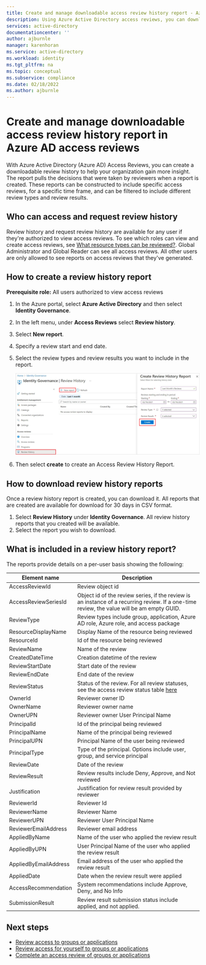 ```yaml
---
title: Create and manage downloadable access review history report - Azure Active Directory
description: Using Azure Active Directory access reviews, you can download a review history for access reviews in your organization.
services: active-directory
documentationcenter: ''
author: ajburnle
manager: karenhoran
ms.service: active-directory
ms.workload: identity
ms.tgt_pltfrm: na
ms.topic: conceptual
ms.subservice: compliance
ms.date: 02/18/2022
ms.author: ajburnle
---
```


# Create and manage downloadable access review history report in Azure AD access reviews

With Azure Active Directory (Azure AD) Access Reviews, you can create a downloadable review history to help your organization gain more insight. The report pulls the decisions that were taken by reviewers when a report is created. These reports can be constructed to include specific access reviews, for a specific time frame, and can be filtered to include different review types and review results.
 
## Who can access and request review history

Review history and request review history are available for any user if they're authorized to view access reviews. To see which roles can view and create access reviews, see [What resource types can be reviewed?](deploy-access-reviews.md#what-resource-types-can-be-reviewed). Global Administrator and Global Reader can see all access reviews. All other users are only allowed to see reports on access reviews that they've generated.

## How to create a review history report

**Prerequisite role:** All users authorized to view access reviews

1. In the Azure portal, select **Azure Active Directory** and then select **Identity Governance**.

1. In the left menu, under **Access Reviews** select **Review history**.
 
1. Select **New report**. 

1. Specify a review start and end date.

1. Select the review types and review results you want to include in the report. 

    ![Access Reviews - Access Review History Report - Create](./media/access-reviews-downloadable-review-history/create-review-history.png)

1. Then select **create** to create an Access Review History Report.

## How to download review history reports

Once a review history report is created, you can download it. All reports that are created are available for download for 30 days in CSV format.

1. Select **Review History** under **Identity Governance**. All review history reports that you created will be available. 
1. Select the report you wish to download. 

## What is included in a review history report?

The reports provide details on a per-user basis showing the following:

| Element name | Description |
| --- | --- |
| AccessReviewId |	Review object id |
| AccessReviewSeriesId |	Object id of the review series, if the review is an instance of a recurring review. If a one-time review, the value will be am empty GUID. |
| ReviewType | Review types include group, application, Azure AD role, Azure role, and access package|
|ResourceDisplayName | Display Name of the resource being reviewed |
| ResourceId | Id of the resource being reviewed |
| ReviewName |	Name of the review |
| CreatedDateTime |	Creation datetime of the review |
| ReviewStartDate |	Start date of the review
| ReviewEndDate | End date of the review |
| ReviewStatus | Status of the review. For all review statuses, see the access review status table [here](create-access-review.md) |
| OwnerId | Reviewer owner ID |
| OwnerName | Reviewer owner name |
| OwnerUPN | Reviewer owner User Principal Name |
| PrincipalId | Id of the principal being reviewed |
| PrincipalName | Name of the principal being reviewed |
| PrincipalUPN | Principal Name of the user being reviewed |
| PrincipalType | Type of the principal. Options include user, group, and service principal |
| ReviewDate | Date of the review |
| ReviewResult | Review results include Deny, Approve, and Not reviewed |
|Justification | Justification for review result provided by reviewer |
| ReviewerId | Reviewer Id |
| ReviewerName | Reviewer Name |
| ReviewerUPN | Reviewer User Principal Name |
| ReviewerEmailAddress | Reviewer email address |
| AppliedByName | Name of the user who applied the review result |
| AppliedByUPN | User Principal Name of the user who applied the review result|
| AppliedByEmailAddress | Email address of the user who applied the review result |
| AppliedDate | Date when the review result were applied |
| AccessRecommendation | System recommendations include Approve, Deny, and No Info |
|SubmissionResult | Review result submission status include applied, and not applied. |

## Next steps
- [Review access to groups or applications](perform-access-review.md)
- [Review access for yourself to groups or applications](review-your-access.md)
- [Complete an access review of groups or applications](complete-access-review.md)
